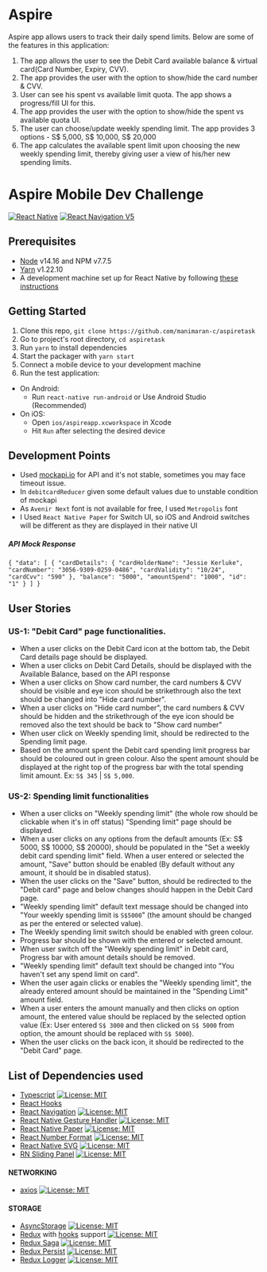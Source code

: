 # Aspire

Aspire app allows users to track their daily spend limits. Below are some of the features in this application:
1. The app allows the user to see the Debit Card available balance & virtual card(Card Number, Expiry, CVV).
2. The app provides the user with the option to show/hide the card number & CVV.
3. User can see his spent vs available limit quota. The app shows a progress/fill UI for this.
4. The app provides the user with the option to show/hide the spent vs available quota UI.
5. The user can choose/update weekly spending limit. The app provides 3 options - S$ 5,000, S$ 10,000, S$ 20,000
6. The app calculates the available spent limit upon choosing the new weekly spending limit, thereby giving user a view of his/her new spending limits.

# Aspire Mobile Dev Challenge

[![React Native](https://img.shields.io/badge/React%20Native-v0.67.2-green.svg)](https://facebook.github.io/react-native/) [![React Navigation V5](https://img.shields.io/badge/React%20Navigation-v6.0-blue.svg)](https://reactnavigation.org/)

## Prerequisites

- [Node](https://nodejs.org) v14.16 and NPM v7.7.5
- [Yarn](https://yarnpkg.com/) v1.22.10
- A development machine set up for React Native by following
  [these instructions](https://facebook.github.io/react-native/docs/getting-started.html)

## Getting Started

1. Clone this repo,
   `git clone https://github.com/manimaran-c/aspiretask`
2. Go to project's root directory, `cd aspiretask`
3. Run `yarn` to install dependencies
4. Start the packager with `yarn start`
5. Connect a mobile device to your development machine
6. Run the test application:

- On Android:
  - Run `react-native run-android` or Use Android Studio (Recommended)
- On iOS:
  - Open `ios/aspireapp.xcworkspace` in Xcode
  - Hit `Run` after selecting the desired device

## Development Points

- Used [mockapi.io](https://6208a5be90422d00173aee9a.mockapi.io/getCardInfo) for API and it's not stable, sometimes you may face timeout issue.
- In `debitcardReducer` given some default values due to unstable condition of mockapi
- As `Avenir Next` font is not available for free, I used `Metropolis` font
- I Used `React Native Paper` for Switch UI, so iOS and Android switches will be different as they are displayed in their native UI

##### API Mock Response

`{ "data": [ { "cardDetails": { "cardHolderName": "Jessie Kerluke", "cardNumber": "3056-9309-0259-0486", "cardValidity": "10/24", "cardCvv": "590" }, "balance": "5000", "amountSpend": "1000", "id": "1" } ] }`

## User Stories

### US-1: "Debit Card" page functionalities.

- When a user clicks on the Debit Card icon at the bottom tab, the Debit Card details page should be displayed.
- When a user clicks on Debit Card Details, should be displayed with the Available Balance, based on the API response
- When a user clicks on Show card number, the card numbers & CVV should be visible and eye icon should be strikethrough also the text should be changed into "Hide card number".
- When a user clicks on "Hide card number", the card numbers & CVV should be hidden and the strikethrough of the eye icon should be removed also the text should be back to "Show card number"
- When user click on Weekly spending limit, should be redirected to the Spending limit page.
- Based on the amount spent the Debit card spending limit progress bar should be coloured out in green colour. Also the spent amount should be displayed at the right top of the progress bar with the total spending limit amount. Ex: `S$ 345` | `S$ 5,000`.

### US-2: Spending limit functionalities

- When a user clicks on "Weekly spending limit" (the whole row should be clickable when it's in off status) "Spending limit" page should be displayed.
- When a user clicks on any options from the default amounts (Ex: S$ 5000, S$ 10000, S$ 20000), should be populated in the "Set a weekly debit card spending limit" field.
  When a user entered or selected the amount, "Save" button should be enabled (By default without any amount, it should be in disabled status).
- When the user clicks on the "Save" button, should be redirected to the "Debit card" page and below changes should happen in the Debit Card page.
- "Weekly spending limit" default text message should be changed into "Your weekly spending limit is `S$5000`" (the amount should be changed as per the entered or selected value).
- The Weekly spending limit switch should be enabled with green colour.
- Progress bar should be shown with the entered or selected amount.
- When user switch off the "Weekly spending limit" in Debit card,
  Progress bar with amount details should be removed.
- "Weekly spending limit" default text should be changed into "You haven't set any spend limit on card".
- When the user again clicks or enables the "Weekly spending limit", the already entered amount should be maintained in the "Spending Limit" amount field.
- When a user enters the amount manually and then clicks on option amount, the entered value should be replaced by the selected option value (Ex: User entered `S$ 3000` and then clicked on `S$ 5000` from option, the amount should be replaced with `S$ 5000`).
- When the user clicks on the back icon, it should be redirected to the "Debit Card" page.

## List of Dependencies used

- [Typescript](https://www.typescriptlang.org/) [![License: MIT](https://img.shields.io/badge/License-MIT-yellow.svg)](https://opensource.org/licenses/MIT)
- [React Hooks](https://reactjs.org/docs/hooks-intro.html)
- [React Navigation](https://reactnavigation.org/) [![License: MIT](https://img.shields.io/badge/License-MIT-yellow.svg)](https://opensource.org/licenses/MIT)
- [React Native Gesture Handler](https://github.com/kmagiera/react-native-gesture-handler) [![License: MIT](https://img.shields.io/badge/License-MIT-yellow.svg)](https://opensource.org/licenses/MIT)
- [React Native Paper](https://callstack.github.io/react-native-paper/) [![License: MIT](https://img.shields.io/badge/License-MIT-yellow.svg)](https://opensource.org/licenses/MIT)
- [React Number Format](https://github.com/s-yadav/react-number-format) [![License: MIT](https://img.shields.io/badge/License-MIT-yellow.svg)](https://opensource.org/licenses/MIT)
- [React Native SVG](https://github.com/react-native-svg/react-native-svg) [![License: MIT](https://img.shields.io/badge/License-MIT-yellow.svg)](https://opensource.org/licenses/MIT)
- [RN Sliding Panel](https://octopitus.github.io/rn-sliding-up-panel/) [![License: MIT](https://img.shields.io/badge/License-MIT-yellow.svg)](https://opensource.org/licenses/MIT)

#### NETWORKING

- [axios](https://github.com/axios/axios) [![License: MIT](https://img.shields.io/badge/License-MIT-yellow.svg)](https://opensource.org/licenses/MIT)

#### STORAGE

- [AsyncStorage](https://github.com/react-native-async-storage/async-storage) [![License: MIT](https://img.shields.io/badge/License-MIT-yellow.svg)](https://opensource.org/licenses/MIT)
- [Redux](http://redux.js.org/) with [hooks](https://react-redux.js.org/api/hooks) support [![License: MIT](https://img.shields.io/badge/License-MIT-yellow.svg)](https://opensource.org/licenses/MIT)
- [Redux Saga](https://redux-saga.js.org/) [![License: MIT](https://img.shields.io/badge/License-MIT-yellow.svg)](https://opensource.org/licenses/MIT)
- [Redux Persist](https://github.com/rt2zz/redux-persist/) [![License: MIT](https://img.shields.io/badge/License-MIT-yellow.svg)](https://opensource.org/licenses/MIT)
- [Redux Logger](https://github.com/LogRocket/redux-logger) [![License: MIT](https://img.shields.io/badge/License-MIT-yellow.svg)](https://opensource.org/licenses/MIT)
